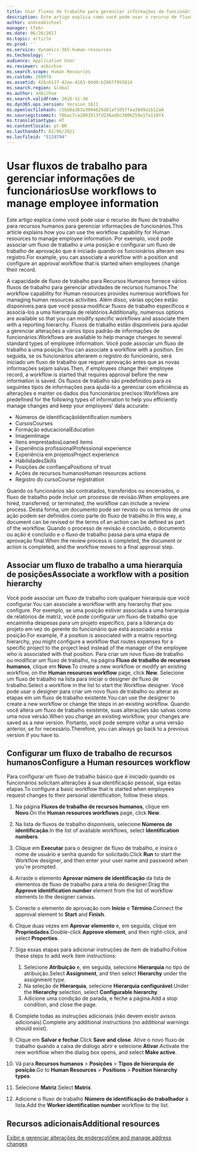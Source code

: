 ```yaml
---
title: Usar fluxos de trabalho para gerenciar informações de funcionários
description: Este artigo explica como você pode usar o recurso de fluxo de trabalho para recursos humanos para gerenciar informações de funcionários. Por exemplo, você pode associar um fluxo de trabalho a uma posição e configurar um fluxo de trabalho de aprovação que é iniciado quando os funcionários alteram seu registro.
author: andreabichsel
manager: tfehr
ms.date: 06/20/2017
ms.topic: article
ms.prod: ''
ms.service: dynamics-365-human-resources
ms.technology: ''
audience: Application User
ms.reviewer: anbichse
ms.search.scope: Human Resources
ms.custom: 269074
ms.assetid: 426c6127-42ee-4163-8dd0-b2867f95581d
ms.search.region: Global
ms.author: anbichse
ms.search.validFrom: 2016-11-30
ms.dyn365.ops.version: Version 1611
ms.openlocfilehash: c5bb0a363a3094626d81af3d5ffea38d9a1b12a8
ms.sourcegitcommit: f8bac7ca2803913fd236adbc3806259a17a110f4
ms.translationtype: HT
ms.contentlocale: pt-BR
ms.lasthandoff: 02/06/2021
ms.locfileid: "5129794"
---
```

# <a name="use-workflows-to-manage-employee-information"></a><span data-ttu-id="abd33-104">Usar fluxos de trabalho para gerenciar informações de funcionários</span><span class="sxs-lookup"><span data-stu-id="abd33-104">Use workflows to manage employee information</span></span>

<span data-ttu-id="abd33-105">Este artigo explica como você pode usar o recurso de fluxo de trabalho para recursos humanos para gerenciar informações de funcionários.</span><span class="sxs-lookup"><span data-stu-id="abd33-105">This article explains how you can use the workflow capability for Human resources to manage employee information.</span></span> <span data-ttu-id="abd33-106">Por exemplo, você pode associar um fluxo de trabalho a uma posição e configurar um fluxo de trabalho de aprovação que é iniciado quando os funcionários alteram seu registro.</span><span class="sxs-lookup"><span data-stu-id="abd33-106">For example, you can associate a workflow with a position and configure an approval workflow that is started when employees change their record.</span></span>

<span data-ttu-id="abd33-107">A capacidade de fluxo de trabalho para Recursos Humanos fornece vários fluxos de trabalho para gerenciar atividades de recursos humanos.</span><span class="sxs-lookup"><span data-stu-id="abd33-107">The workflow capability for Human resources provides numerous workflows for managing human resources activities.</span></span> <span data-ttu-id="abd33-108">Além disso, várias opções estão disponíveis para que você possa modificar fluxos de trabalho específicos e associá-los a uma hierarquia de relatórios.</span><span class="sxs-lookup"><span data-stu-id="abd33-108">Additionally, numerous options are available so that you can modify specific workflows and associate them with a reporting hierarchy.</span></span> <span data-ttu-id="abd33-109">Fluxos de trabalho estão disponíveis para ajudar a gerenciar alterações a vários tipos padrão de informações de funcionários.</span><span class="sxs-lookup"><span data-stu-id="abd33-109">Workflows are available to help manage changes to several standard types of employee information.</span></span> <span data-ttu-id="abd33-110">Você pode associar um fluxo de trabalho a uma posição.</span><span class="sxs-lookup"><span data-stu-id="abd33-110">You can associate a workflow with a position.</span></span> <span data-ttu-id="abd33-111">Em seguida, se os funcionários alterarem o registro do funcionário, será iniciado um fluxo de trabalho que requer aprovação antes que as novas informações sejam salvas.</span><span class="sxs-lookup"><span data-stu-id="abd33-111">Then, if employees change their employee record, a workflow is started that requires approval before the new information is saved.</span></span> <span data-ttu-id="abd33-112">Os fluxos de trabalho são predefinidos para os seguintes tipos de informações para ajudá-lo a gerenciar com eficiência as alterações e manter os dados dos funcionários precisos:</span><span class="sxs-lookup"><span data-stu-id="abd33-112">Workflows are predefined for the following types of information to help you efficiently manage changes and keep your employees’ data accurate:</span></span>

-   <span data-ttu-id="abd33-113">Números de identificação</span><span class="sxs-lookup"><span data-stu-id="abd33-113">Identification numbers</span></span>
-   <span data-ttu-id="abd33-114">Cursos</span><span class="sxs-lookup"><span data-stu-id="abd33-114">Courses</span></span>
-   <span data-ttu-id="abd33-115">Formação educacional</span><span class="sxs-lookup"><span data-stu-id="abd33-115">Education</span></span>
-   <span data-ttu-id="abd33-116">Imagem</span><span class="sxs-lookup"><span data-stu-id="abd33-116">Image</span></span>
-   <span data-ttu-id="abd33-117">Itens emprestados</span><span class="sxs-lookup"><span data-stu-id="abd33-117">Loaned items</span></span>
-   <span data-ttu-id="abd33-118">Experiência profissional</span><span class="sxs-lookup"><span data-stu-id="abd33-118">Professional experience</span></span>
-   <span data-ttu-id="abd33-119">Experiência em projetos</span><span class="sxs-lookup"><span data-stu-id="abd33-119">Project experience</span></span>
-   <span data-ttu-id="abd33-120">Habilidades</span><span class="sxs-lookup"><span data-stu-id="abd33-120">Skills</span></span>
-   <span data-ttu-id="abd33-121">Posições de confiança</span><span class="sxs-lookup"><span data-stu-id="abd33-121">Positions of trust</span></span>
-   <span data-ttu-id="abd33-122">Ações de recursos humanos</span><span class="sxs-lookup"><span data-stu-id="abd33-122">Human resources actions</span></span>
-   <span data-ttu-id="abd33-123">Registro do curso</span><span class="sxs-lookup"><span data-stu-id="abd33-123">Course registration</span></span>

<span data-ttu-id="abd33-124">Quando os funcionários são contratados, transferidos ou encerrados, o fluxo de trabalho pode incluir um processo de revisão.</span><span class="sxs-lookup"><span data-stu-id="abd33-124">When employees are hired, transferred, or terminated, the workflow can include a review process.</span></span> <span data-ttu-id="abd33-125">Desta forma, um documento pode ser revisto ou os termos de uma ação podem ser definidos como parte do fluxo de trabalho.</span><span class="sxs-lookup"><span data-stu-id="abd33-125">In this way, a document can be revised or the terms of an action can be defined as part of the workflow.</span></span> <span data-ttu-id="abd33-126">Quando o processo de revisão é concluído, o documento ou ação é concluído e o fluxo de trabalho passa para uma etapa de aprovação final.</span><span class="sxs-lookup"><span data-stu-id="abd33-126">When the review process is completed, the document or action is completed, and the workflow moves to a final approval step.</span></span>

## <a name="associate-a-workflow-with-a-position-hierarchy"></a><span data-ttu-id="abd33-127">Associar um fluxo de trabalho a uma hierarquia de posições</span><span class="sxs-lookup"><span data-stu-id="abd33-127">Associate a workflow with a position hierarchy</span></span>
<span data-ttu-id="abd33-128">Você pode associar um fluxo de trabalho com qualquer hierarquia que você configurar.</span><span class="sxs-lookup"><span data-stu-id="abd33-128">You can associate a workflow with any hierarchy that you configure.</span></span> <span data-ttu-id="abd33-129">Por exemplo, se uma posição estiver associada a uma hierarquia de relatórios de matriz, você pode configurar um fluxo de trabalho que encaminha despesas para um projeto específico, para a liderança do projeto em vez do gerente do funcionário que está associado a essa posição.</span><span class="sxs-lookup"><span data-stu-id="abd33-129">For example, if a position is associated with a matrix reporting hierarchy, you might configure a workflow that routes expenses for a specific project to the project lead instead of the manager of the employee who is associated with that position.</span></span> <span data-ttu-id="abd33-130">Para criar um novo fluxo de trabalho ou modificar um fluxo de trabalho, na página **Fluxo de trabalho de recursos humanos**, clique em **Novo**.</span><span class="sxs-lookup"><span data-stu-id="abd33-130">To create a new workflow or modify an existing workflow, on the **Human resources workflow** page, click **New**.</span></span> <span data-ttu-id="abd33-131">Selecione um fluxo de trabalho na lista para iniciar o designer de fluxo de trabalho.</span><span class="sxs-lookup"><span data-stu-id="abd33-131">Select a workflow in the list to start the Workflow designer.</span></span> <span data-ttu-id="abd33-132">Você pode usar o designer para criar um novo fluxo de trabalho ou alterar as etapas em um fluxo de trabalho existente.</span><span class="sxs-lookup"><span data-stu-id="abd33-132">You can use the designer to create a new workflow or change the steps in an existing workflow.</span></span> <span data-ttu-id="abd33-133">Quando você altera um fluxo de trabalho existente, suas alterações são salvas como uma nova versão.</span><span class="sxs-lookup"><span data-stu-id="abd33-133">When you change an existing workflow, your changes are saved as a new version.</span></span> <span data-ttu-id="abd33-134">Portanto, você pode sempre voltar a uma versão anterior, se for necessário.</span><span class="sxs-lookup"><span data-stu-id="abd33-134">Therefore, you can always go back to a previous version if you have to.</span></span>

## <a name="configure-a-human-resources-workflow"></a><span data-ttu-id="abd33-135">Configurar um fluxo de trabalho de recursos humanos</span><span class="sxs-lookup"><span data-stu-id="abd33-135">Configure a Human resources workflow</span></span>
<span data-ttu-id="abd33-136">Para configurar um fluxo de trabalho básico que é iniciado quando os funcionários solicitam alterações à sua identificação pessoal, siga estas etapas.</span><span class="sxs-lookup"><span data-stu-id="abd33-136">To configure a basic workflow that is started when employees request changes to their personal identification, follow these steps.</span></span>

1.  <span data-ttu-id="abd33-137">Na página **Fluxos de trabalho de recursos humanos**, clique em **Novo**.</span><span class="sxs-lookup"><span data-stu-id="abd33-137">On the **Human resources workflows** page, click **New**.</span></span>
2.  <span data-ttu-id="abd33-138">Na lista de fluxos de trabalho disponíveis, selecione **Números de identificação**.</span><span class="sxs-lookup"><span data-stu-id="abd33-138">In the list of available workflows, select **Identification numbers**.</span></span>
3.  <span data-ttu-id="abd33-139">Clique em **Executar** para o designer de fluxo de trabalho, e insira o nome de usuário e senha quando for solicitado.</span><span class="sxs-lookup"><span data-stu-id="abd33-139">Click **Run** to start the Workflow designer, and then enter your user name and password when you're prompted.</span></span>
4.  <span data-ttu-id="abd33-140">Arraste o elemento **Aprovar número de identificação** da lista de elementos de fluxo de trabalho para a tela do designer.</span><span class="sxs-lookup"><span data-stu-id="abd33-140">Drag the **Approve identification number** element from the list of workflow elements to the designer canvas.</span></span>
5.  <span data-ttu-id="abd33-141">Conecte o elemento de aprovação com **Início** e **Término**.</span><span class="sxs-lookup"><span data-stu-id="abd33-141">Connect the approval element to **Start** and **Finish**.</span></span>
6.  <span data-ttu-id="abd33-142">Clique duas vezes em **Aprovar elemento** e, em seguida, clique em **Propriedades**.</span><span class="sxs-lookup"><span data-stu-id="abd33-142">Double-click **Approve element**, and then right-click, and select **Properties**.</span></span>
7.  <span data-ttu-id="abd33-143">Siga essas etapas para adicionar instruções de item de trabalho:</span><span class="sxs-lookup"><span data-stu-id="abd33-143">Follow these steps to add work item instructions:</span></span>
    1.  <span data-ttu-id="abd33-144">Selecione **Atribuição** e, em seguida, selecione **Hierarquia** no tipo de atribuição.</span><span class="sxs-lookup"><span data-stu-id="abd33-144">Select **Assignment**, and then select **Hierarchy** under the assignment type.</span></span>
    2.  <span data-ttu-id="abd33-145">Na seleção de **Hierarquia**, selecione **Hierarquia configurável**.</span><span class="sxs-lookup"><span data-stu-id="abd33-145">Under the **Hierarchy** selection, select **Configurable hierarchy**.</span></span>
    3.  <span data-ttu-id="abd33-146">Adicione uma condição de parada, e feche a página.</span><span class="sxs-lookup"><span data-stu-id="abd33-146">Add a stop condition, and close the page.</span></span>

8.  <span data-ttu-id="abd33-147">Complete todas as instruções adicionais (não devem existir avisos adicionais).</span><span class="sxs-lookup"><span data-stu-id="abd33-147">Complete any additional instructions (no additional warnings should exist).</span></span>
9.  <span data-ttu-id="abd33-148">Clique em **Salvar e fechar**.</span><span class="sxs-lookup"><span data-stu-id="abd33-148">Click **Save and close**.</span></span> <span data-ttu-id="abd33-149">Ative o novo fluxo de trabalho quando a caixa de diálogo abrir e selecione **Ativar**.</span><span class="sxs-lookup"><span data-stu-id="abd33-149">Activate the new workflow when the dialog box opens, and select **Make active**.</span></span>
10. <span data-ttu-id="abd33-150">Vá para **Recursos humanos** &gt; **Posições** &gt; **Tipos de hierarquia de posição**.</span><span class="sxs-lookup"><span data-stu-id="abd33-150">Go to **Human Resources** &gt; **Positions** &gt; **Position hierarchy types**.</span></span>
11. <span data-ttu-id="abd33-151">Selecione **Matriz**.</span><span class="sxs-lookup"><span data-stu-id="abd33-151">Select **Matrix**.</span></span>
12. <span data-ttu-id="abd33-152">Adicione o fluxo de trabalho **Número de identificação do trabalhador** à lista.</span><span class="sxs-lookup"><span data-stu-id="abd33-152">Add the **Worker identification number** workflow to the list.</span></span>

## <a name="additional-resources"></a><span data-ttu-id="abd33-153">Recursos adicionais</span><span class="sxs-lookup"><span data-stu-id="abd33-153">Additional resources</span></span>

[<span data-ttu-id="abd33-154">Exibir e gerenciar alterações de endereço</span><span class="sxs-lookup"><span data-stu-id="abd33-154">View and manage address changes</span></span>](hr-personnel-view-address-changes.md) 



